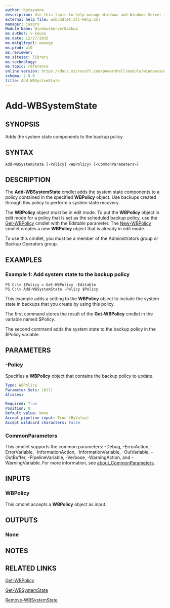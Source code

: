 ```yaml
---
author: Kateyanne
description: Use this topic to help manage Windows and Windows Server technologies with Windows PowerShell.
external help file: wsbcmdlet.dll-Help.xml
manager: jasgro
Module Name: WindowsServerBackup
ms.author: v-kaunu
ms.date: 12/27/2016
ms.mktglfcycl: manage
ms.prod: w10
ms.reviewer: 
ms.sitesec: library
ms.technology: 
ms.topic: reference
online version: https://docs.microsoft.com/powershell/module/windowsserverbackup/add-wbsystemstate?view=windowsserver2016-ps&wt.mc_id=ps-gethelp
schema: 2.0.0
title: Add-WBSystemState
---
```


# Add-WBSystemState

## SYNOPSIS
Adds the system state components to the backup policy.

## SYNTAX

```
Add-WBSystemState [-Policy] <WBPolicy> [<CommonParameters>]
```

## DESCRIPTION
The **Add-WBSystemState** cmdlet adds the system state components to a policy contained in the specified **WBPolicy** object.
Use backups created through this policy to perform a system state recovery.

The **WBPolicy** object must be in edit mode.
To put the **WBPolicy** object in edit mode for a policy that is set as the scheduled backup policy, use the [Get-WBPolicy](./Get-WBPolicy.md) cmdlet with the *Editable* parameter.
The [New-WBPolicy](./New-WBPolicy.md) cmdlet creates a new **WBPolicy** object that is already in edit mode.

To use this cmdlet, you must be a member of the Administrators group or Backup Operators group.

## EXAMPLES

### Example 1: Add system state to the backup policy
```
PS C:\> $Policy = Get-WBPolicy -Editable
PS C:\> Add-WBSystemState -Policy $Policy
```

This example adds a setting to the **WBPolicy** object to include the system state in backups that you create by using this policy.

The first command stores the result of the **Get-WBPolicy** cmdlet in the variable named $Policy.

The second command adds the system state to the backup policy in the $Policy variable.

## PARAMETERS

### -Policy
Specifies a **WBPolicy** object that contains the backup policy to update.

```yaml
Type: WBPolicy
Parameter Sets: (All)
Aliases: 

Required: True
Position: 0
Default value: None
Accept pipeline input: True (ByValue)
Accept wildcard characters: False
```

### CommonParameters
This cmdlet supports the common parameters: -Debug, -ErrorAction, -ErrorVariable, -InformationAction, -InformationVariable, -OutVariable, -OutBuffer, -PipelineVariable, -Verbose, -WarningAction, and -WarningVariable. For more information, see [about_CommonParameters](https://go.microsoft.com/fwlink/?LinkID=113216).

## INPUTS

### WBPolicy
This cmdlet accepts a **WBPolicy** object as input.

## OUTPUTS

### None

## NOTES

## RELATED LINKS

[Get-WBPolicy](./Get-WBPolicy.md)

[Get-WBSystemState](./Get-WBSystemState.md)

[Remove-WBSystemState](./Remove-WBSystemState.md)

